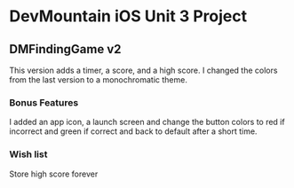# DevMountain iOS Unit 3 Project

## DMFindingGame v2

This version adds a timer, a score, and a high score.
I changed the colors from the last version to a 
monochromatic theme.

### Bonus Features

I added an app icon, a launch screen and change the button colors
to red if incorrect and green if correct and back to default after a 
short time.

### Wish list

Store high score forever
